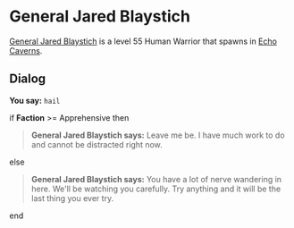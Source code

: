 # General Jared Blaystich



[General Jared Blaystich](/npc/153095) is a level 55 Human Warrior that spawns in [Echo Caverns](/zone/153).



## Dialog

**You say:** `hail`



if **Faction** >= Apprehensive then



>**General Jared Blaystich says:** Leave me be.  I have much work to do and cannot be distracted right now.


else



>**General Jared Blaystich says:** You have a lot of nerve wandering in here.  We'll be watching you carefully.  Try anything and it will be the last thing you ever try.

end